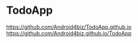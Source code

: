 # TodoApp
https://github.com/Android4biz/TodoApp.github.io
https://github.com/Android4biz.github.io/TodoApp
